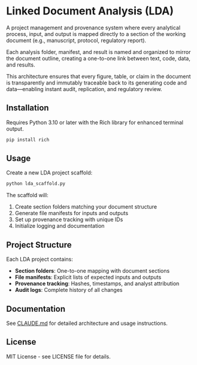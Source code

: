 # Linked Document Analysis (LDA)

A project management and provenance system where every analytical process, input, and output is mapped directly to a section of the working document (e.g., manuscript, protocol, regulatory report).

Each analysis folder, manifest, and result is named and organized to mirror the document outline, creating a one-to-one link between text, code, data, and results.

This architecture ensures that every figure, table, or claim in the document is transparently and immutably traceable back to its generating code and data—enabling instant audit, replication, and regulatory review.

## Installation

Requires Python 3.10 or later with the Rich library for enhanced terminal output.

```bash
pip install rich
```

## Usage

Create a new LDA project scaffold:

```bash
python lda_scaffold.py
```

The scaffold will:
1. Create section folders matching your document structure
2. Generate file manifests for inputs and outputs
3. Set up provenance tracking with unique IDs
4. Initialize logging and documentation

## Project Structure

Each LDA project contains:
- **Section folders**: One-to-one mapping with document sections
- **File manifests**: Explicit lists of expected inputs and outputs
- **Provenance tracking**: Hashes, timestamps, and analyst attribution
- **Audit logs**: Complete history of all changes

## Documentation

See [CLAUDE.md](CLAUDE.md) for detailed architecture and usage instructions.

## License

MIT License - see LICENSE file for details.